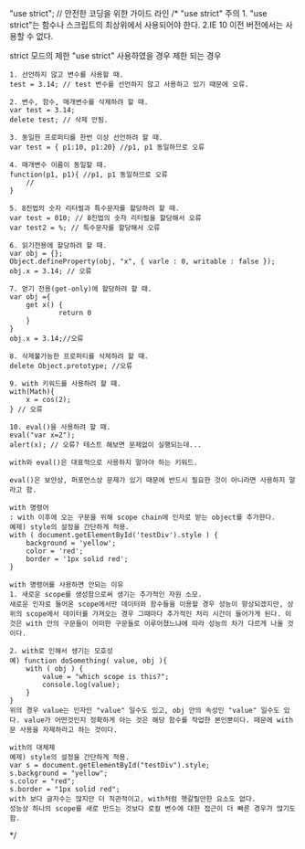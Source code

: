 "use strict"; // 안전한 코딩을 위한 가이드 라인
/*
"use strict" 주의
    1. "use strict"는 함수나 스크립트의 최상위에서 사용되어야 한다.
    2.IE 10 이전 버전에서는 사용할 수 없다.

strict 모드의 제한
    "use strict" 사용하였을 경우 제한 되는 경우

    1. 선언하지 않고 변수를 사용할 때.
    test = 3.14; // test 변수를 선언하지 않고 사용하고 있기 때문에 오류.

    2. 변수, 함수, 매개변수를 삭제하려 할 때.
    var test = 3.14;
    delete test; // 삭제 안됨.

    3. 동일한 프로퍼티를 한번 이상 선언하려 할 때.
    var test = { p1:10, p1:20} //p1, p1 동일하므로 오류

    4. 매개변수 이름이 동일할 때.
    function(p1, p1){ //p1, p1 동일하므로 오류
        //
    }

    5. 8진법의 숫자 리터럴과 특수문자를 할당하려 할 때.
    var test = 010; // 8진법의 숫자 리터럴을 할당해서 오류
    var test2 = %; // 특수문자를 할당해서 오류

    6. 읽기전용에 할당하려 할 때.
    var obj = {};
    Object.defineProperty(obj, "x", { varle : 0, writable : false });
    obj.x = 3.14; // 오류

    7. 얻기 전용(get-only)에 할당하려 할 때.
    var obj ={
        get x() {
                return 0
        }
    }
    obj.x = 3.14;//오류

    8. 삭제불가능한 프로퍼티를 삭제하려 할 때.
    delete Object.prototype; //오류

    9. with 키워드를 사용하려 할 때.
    with(Math){
        x = cos(2);
    } // 오류

    10. eval()을 사용하려 할 때.
    eval("var x=2");
    alert(x); // 오류? 테스트 해보면 문제없이 실행되는데...

    with와 eval()은 대표적으로 사용하지 말아야 하는 키워드.

    eval()은 보안상, 퍼포먼스상 문제가 있기 때문에 반드시 필요한 것이 아니라면 사용하지 말라고 함.

    with 명령어
    : with 이후에 오는 구문을 위해 scope chain에 인자로 받는 object를 추가한다.
    예제) style의 설정을 간단하게 적용.
    with ( document.getElementById('testDiv').style ) {
        background = 'yellow';
        color = 'red';
        border = '1px solid red';
    }

    with 명령어를 사용하면 안되는 이유
    1. 새로운 scope를 생성함으로써 생기는 추가적인 자원 소모.
    새로운 인자로 들어온 scope에서만 데이터와 함수들을 이용할 경우 성능이 향상되겠지만, 상위의 scope에서 데이터를 가져오는 경우 그때마다 추가적인 처리 시간이 들어가게 된다. 이것은 with 안의 구문들이 어떠한 구문들로 이루어졌느냐에 따라 성능의 차가 다르게 나올 것이다.

    2. with로 인해서 생기는 모호성
    예) function doSomething( value, obj ){
        with ( obj ) {
            value = "which scope is this?";
            console.log(value);
        }
    }
    위의 경우 value는 인자인 "value" 일수도 있고, obj 안의 속성인 "value" 일수도 있다. value가 어떤것인지 정확하게 아는 것은 해당 함수를 작업한 본인뿐이다. 때문에 with문 사용을 자제하라고 하는 것이다.

    with의 대체제
    예제) style의 설정을 간단하게 적용.
    var s = document.getElementById("testDiv").style;
    s.background = "yellow";
    s.color = "red";
    s.border = "1px solid red";
    with 보다 글자수는 많지만 더 직관적이고, with처럼 헷갈릴만한 요소도 없다.
    성능상 하나의 scope를 새로 만드는 것보다 로컬 변수에 대한 접근이 더 빠른 경우가 많기도 함.
*/
